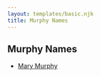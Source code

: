 ```yaml
---
layout: templates/basic.njk
title: Murphy Names
---
```

## Murphy Names
- [Mary Murphy](/people/6/62618528)